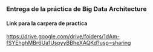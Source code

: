 ### Entrega de la práctica de Big Data Architecture

#### Link para la carpera de practica

https://drive.google.com/drive/folders/1dAm-fSYEhghMBr6Ua1UspyyBBheXAQKd?usp=sharing

